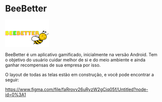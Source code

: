 # BeeBetter
<img src="https://github.com/marcelxv/BeeBetter/blob/master/app/src/main/res/drawable/logo.png?raw=true"/>

BeeBetter é um aplicativo gamificado, inicialmente na versão Android.
Tem o objetivo do usuário cuidar melhor de si e do meio ambiente e ainda ganhar recompensas de sua empresa por isso. 

O layout de todas as telas estão em construção, e você pode encontrar a seguir:

https://www.figma.com/file/faRrovv26uRyzW2gCiq05f/Untitled?node-id=0%3A1

